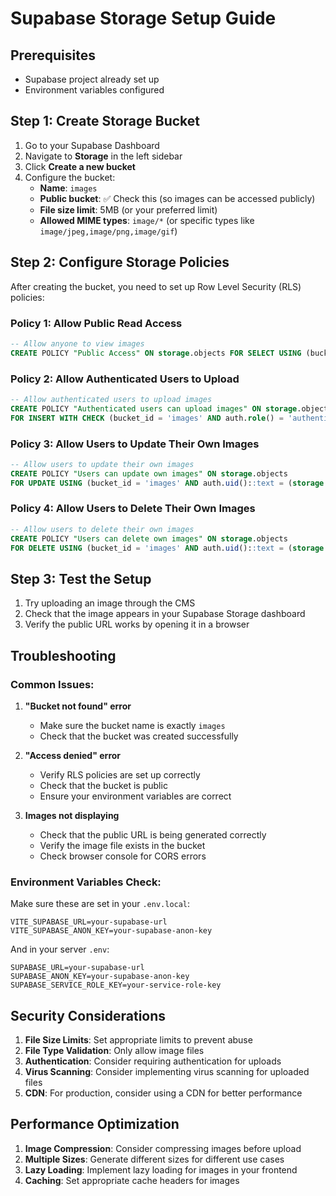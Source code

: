 # Supabase Storage Setup Guide

## Prerequisites
- Supabase project already set up
- Environment variables configured

## Step 1: Create Storage Bucket

1. Go to your Supabase Dashboard
2. Navigate to **Storage** in the left sidebar
3. Click **Create a new bucket**
4. Configure the bucket:
   - **Name**: `images`
   - **Public bucket**: ✅ Check this (so images can be accessed publicly)
   - **File size limit**: 5MB (or your preferred limit)
   - **Allowed MIME types**: `image/*` (or specific types like `image/jpeg,image/png,image/gif`)

## Step 2: Configure Storage Policies

After creating the bucket, you need to set up Row Level Security (RLS) policies:

### Policy 1: Allow Public Read Access
```sql
-- Allow anyone to view images
CREATE POLICY "Public Access" ON storage.objects FOR SELECT USING (bucket_id = 'images');
```

### Policy 2: Allow Authenticated Users to Upload
```sql
-- Allow authenticated users to upload images
CREATE POLICY "Authenticated users can upload images" ON storage.objects 
FOR INSERT WITH CHECK (bucket_id = 'images' AND auth.role() = 'authenticated');
```

### Policy 3: Allow Users to Update Their Own Images
```sql
-- Allow users to update their own images
CREATE POLICY "Users can update own images" ON storage.objects 
FOR UPDATE USING (bucket_id = 'images' AND auth.uid()::text = (storage.foldername(name))[1]);
```

### Policy 4: Allow Users to Delete Their Own Images
```sql
-- Allow users to delete their own images
CREATE POLICY "Users can delete own images" ON storage.objects 
FOR DELETE USING (bucket_id = 'images' AND auth.uid()::text = (storage.foldername(name))[1]);
```

## Step 3: Test the Setup

1. Try uploading an image through the CMS
2. Check that the image appears in your Supabase Storage dashboard
3. Verify the public URL works by opening it in a browser

## Troubleshooting

### Common Issues:

1. **"Bucket not found" error**
   - Make sure the bucket name is exactly `images`
   - Check that the bucket was created successfully

2. **"Access denied" error**
   - Verify RLS policies are set up correctly
   - Check that the bucket is public
   - Ensure your environment variables are correct

3. **Images not displaying**
   - Check that the public URL is being generated correctly
   - Verify the image file exists in the bucket
   - Check browser console for CORS errors

### Environment Variables Check:

Make sure these are set in your `.env.local`:
```
VITE_SUPABASE_URL=your-supabase-url
VITE_SUPABASE_ANON_KEY=your-supabase-anon-key
```

And in your server `.env`:
```
SUPABASE_URL=your-supabase-url
SUPABASE_ANON_KEY=your-supabase-anon-key
SUPABASE_SERVICE_ROLE_KEY=your-service-role-key
```

## Security Considerations

1. **File Size Limits**: Set appropriate limits to prevent abuse
2. **File Type Validation**: Only allow image files
3. **Authentication**: Consider requiring authentication for uploads
4. **Virus Scanning**: Consider implementing virus scanning for uploaded files
5. **CDN**: For production, consider using a CDN for better performance

## Performance Optimization

1. **Image Compression**: Consider compressing images before upload
2. **Multiple Sizes**: Generate different sizes for different use cases
3. **Lazy Loading**: Implement lazy loading for images in your frontend
4. **Caching**: Set appropriate cache headers for images 